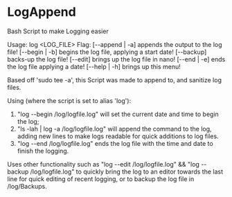 # LogAppend
Bash Script to make Logging easier

Usage: log <FLAG> <LOG_FILE>
  Flag: 
    [--append | -a] appends the output to the log file!
    [--begin | -b] begins the log file, applying a start date!
    [--backup] backs-up the log file!
    [--edit] brings up the log file in nano!
    [--end | -e] ends the log file applying a date!
    [--help | -h] brings up this menu!


Based off 'sudo tee -a', this Script was made to append to, and sanitize log files.

Using (where the script is set to alias 'log'): 
  1) "log --begin /log/logfile.log" will set the current date and time to begin the log;
  2) "ls -lah | log -a /log/logfile.log" will append the command to the log, adding new lines to make logs readable for quick additions to log files.
  3) "log --end /log/logfile.log" ends the log file with the time and date to finish the logging.

Uses other functionality such as "log --edit /log/logfile.log" && "log --backup /log/logfile.log" to quickly bring the log to an editor towards the last line for quick editing of recent logging, or to backup the log file in /log/Backups.
